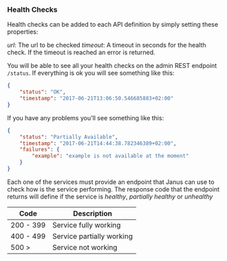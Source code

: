 ### Health Checks

Health checks can be added to each API definition by simply setting these properties:

*url*: The url to be checked
*timeout*: A timeout in seconds for the health check. If the timeout is reached an error is returned.

You will be able to see all your health checks on the admin REST endpoint `/status`. 
If everything is ok you will see something like this:

```json
{
    "status": "OK",
    "timestamp": "2017-06-21T13:06:50.546685883+02:00"
}
```

If you have any problems you'll see something like this:

```json
{
    "status": "Partially Available",
    "timestamp": "2017-06-21T14:44:38.782346389+02:00",
    "failures": {
        "example": "example is not available at the moment"
    }
}
```

Each one of the services must provide an endpoint that Janus can use to check how is the service performing.
The response code that the endpoint returns will define if the service is *healthy*, *partially healthy* or *unhealthy*

| Code           | Description               |
|----------------|---------------------------|
| 200 - 399      | Service fully working     |
| 400 - 499      | Service partially working |
| 500 >          | Service not working       |
